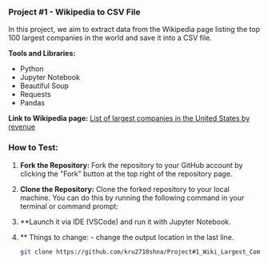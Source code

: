 ### Project #1 - Wikipedia to CSV File

In this project, we aim to extract data from the Wikipedia page listing the top 100 largest companies in the world and save it into a CSV file.

**Tools and Libraries:**
- Python
- Jupyter Notebook
- Beautiful Soup
- Requests
- Pandas

**Link to Wikipedia page:** [List of largest companies in the United States by revenue](https://en.wikipedia.org/wiki/List_of_largest_companies_in_the_United_States_by_revenue)

### How to Test:

1. **Fork the Repository:**
   Fork the repository to your GitHub account by clicking the "Fork" button at the top right of the repository page.

2. **Clone the Repository:**
   Clone the forked repository to your local machine. You can do this by running the following command in your terminal or command prompt:

3. **Launch it via IDE (VSCode) and run it with Jupyter Notebook.

4. ** Things to change: 
            - change the output location in the last line.

   ```bash
   git clone https://github.com/kru2710shna/Project#1_Wiki_Largest_Comp_Data.git
